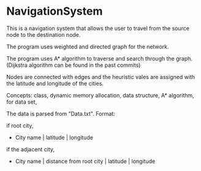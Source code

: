 # NavigationSystem
 
This is a navigation system that allows the user to travel from the source node to the destination node. 

The program uses weighted and directed graph for the network. 

The program uses A* algorithm to traverse and search through the graph.
(Dijkstra algorithm can be found in the past commits)

Nodes are connected with edges and the heuristic vales are assigned with the latitude and longitude of the cities. 

Concepts: class, dynamic memory allocation, data structure, A* algorithm,  
for data set, 

The data is parsed from "Data.txt". 
Format:

if root city,
- City name | latitude | longitude

if the adjacent city,
- City name | distance from root city | latitude | longitude